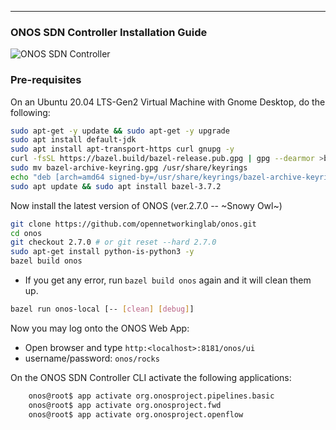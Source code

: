 ---
### ONOS SDN Controller Installation Guide

![ONOS SDN Controller](https://upload.wikimedia.org/wikipedia/en/d/d3/Logo_for_the_ONOS_open_source_project.png)


### Pre-requisites
On an Ubuntu 20.04 LTS-Gen2 Virtual Machine with Gnome Desktop, do the following:

```bash
sudo apt-get -y update && sudo apt-get -y upgrade
sudo apt install default-jdk
sudo apt install apt-transport-https curl gnupg -y
curl -fsSL https://bazel.build/bazel-release.pub.gpg | gpg --dearmor >bazel-archive-keyring.gpg
sudo mv bazel-archive-keyring.gpg /usr/share/keyrings
echo "deb [arch=amd64 signed-by=/usr/share/keyrings/bazel-archive-keyring.gpg] https://storage.googleapis.com/bazel-apt stable jdk1.8" | sudo tee /etc/apt/sources.list.d/bazel.list
sudo apt update && sudo apt install bazel-3.7.2
```

Now install the latest version of ONOS (ver.2.7.0 -- ~Snowy Owl~)

```bash
git clone https://github.com/opennetworkinglab/onos.git
cd onos
git checkout 2.7.0 # or git reset --hard 2.7.0
sudo apt-get install python-is-python3 -y
bazel build onos
```

- If you get any error, run `bazel build onos` again and it will clean them up.

```bash
bazel run onos-local [-- [clean] [debug]]
```

Now you may log onto the ONOS Web App:
- Open browser and type `http:<localhost>:8181/onos/ui`
- username/password: `onos/rocks`

On the ONOS SDN Controller CLI activate the following applications:
```bash
	onos@root$ app activate org.onosproject.pipelines.basic
	onos@root$ app activate org.onosproject.fwd
	onos@root$ app activate org.onosproject.openflow
```

